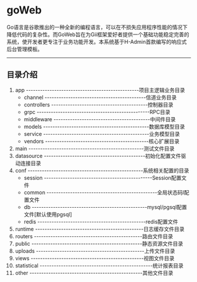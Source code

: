 # goWeb
Go语言是谷歌推出的一种全新的编程语言，可以在不损失应用程序性能的情况下降低代码的复杂性。而GoWeb旨在为Gii框架爱好者提供一个基础功能稳定完善的系统，使开发者更专注于业务功能开发。本系统基于H-Admin首款编写的响应式后台管理模板。


***
## 目录介绍

1. app ------------------------------------------------项目主逻辑业务目录
   * channel -------------------------------------------信道业务目录
   * controllers -----------------------------------------控制器目录
   * grpc ------------------------------------------------RPC目录
   * middleware -----------------------------------------中间件目录
   * models ---------------------------------------------数据库模型目录
   * service ---------------------------------------------业务模型目录
   * vendors --------------------------------------------核心扩展目录
2. main -------------------------------------------------测试文件目录
3. datasource -------------------------------------------初始化配置文件驱动连接目录
4. conf -------------------------------------------------系统相关配置的目录
   * session ----------------------------------------------Session配置文件
   * common -----------------------------------------------全局状态码l配置文件
   * db -------------------------------------------------mysql/pgsql配置文件[默认使用pgsql]
   * redis ----------------------------------------------redis配置文件
5. runtime ----------------------------------------------日志缓存文件目录
6. routers ----------------------------------------------路由文件目录
7. public -----------------------------------------------静态资源文件目录
8. uploads ----------------------------------------------上传文件目录
9. views ------------------------------------------------视图文件目录
10. statistical ------------------------------------------------统计报表目录
11. other ------------------------------------------------其他文件目录
